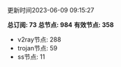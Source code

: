 更新时间2023-06-09 09:15:27

**总订阅: 73**
**总节点: 984**
**有效节点: 358**
- v2ray节点: 288
- trojan节点: 59
- ss节点: 11
